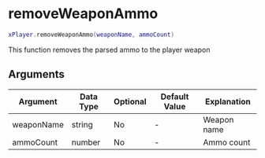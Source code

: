# removeWeaponAmmo

```lua
xPlayer.removeWeaponAmmo(weaponName, ammoCount)
```

This function removes the parsed ammo to the player weapon

## Arguments

| Argument   | Data Type | Optional | Default Value | Explanation |
| ---------- | --------- | -------- | ------------- | ----------- |
| weaponName | string    | No       | -             | Weapon name |
| ammoCount  | number    | No       | -             | Ammo count  |
